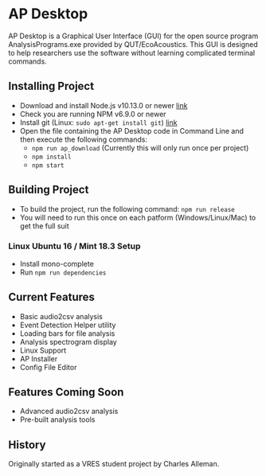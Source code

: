 # AP Desktop

AP Desktop is a Graphical User Interface (GUI) for the open source program AnalysisPrograms.exe provided by QUT/EcoAcoustics. This GUI is designed to help researchers use the software without learning complicated terminal commands.

## Installing Project

- Download and install Node.js v10.13.0 or newer [link](https://nodejs.org/en/download/)
- Check you are running NPM v6.9.0 or newer
- Install git (Linux: `sudo apt-get install git`) [link](https://git-scm.com/download/win)
- Open the file containing the AP Desktop code in Command Line and then execute the following commands:
  - `npm run ap_download` (Currently this will only run once per project)
  - `npm install`
  - `npm start`

## Building Project

- To build the project, run the following command: `npm run release`
- You will need to run this once on each patform (Windows/Linux/Mac) to get the full suit

### Linux Ubuntu 16 / Mint 18.3 Setup

- Install mono-complete
- Run `npm run dependencies`

## Current Features

- Basic audio2csv analysis
- Event Detection Helper utility
- Loading bars for file analysis
- Analysis spectrogram display
- Linux Support
- AP Installer
- Config File Editor

## Features Coming Soon

- Advanced audio2csv analysis
- Pre-built analysis tools

## History

Originally started as a VRES student project by Charles Alleman.
